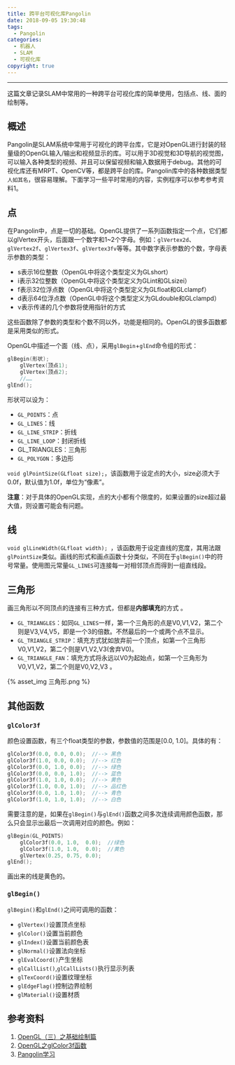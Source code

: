 ```yaml
---
title: 跨平台可视化库Pangolin
date: 2018-09-05 19:30:48
tags: 
  - Pangolin
categories: 
  - 机器人
  - SLAM
  - 可视化库
copyright: true
---
```


---

这篇文章记录SLAM中常用的一种跨平台可视化库的简单使用，包括点、线、面的绘制等。

<!--more-->

## 概述

Pangolin是SLAM系统中常用于可视化的跨平台库，它是对OpenGL进行封装的轻量级的OpenGL输入/输出和视频显示的库。可以用于3D视觉和3D导航的视觉图，可以输入各种类型的视频、并且可以保留视频和输入数据用于debug。其他的可视化库还有MRPT、OpenCV等，都是跨平台的库。Pangolin库中的各种数据类型`人如其名`，很容易理解。下面学习一些平时常用的内容，实例程序可以参考参考资料1。

## 点 

在Pangolin中，点是一切的基础。OpenGL提供了一系列函数指定一个点，它们都以glVertex开头，后面跟一个数字和1~2个字母。例如：`glVertex2d`、`glVertex2f`、`glVertex3f`、`glVertex3fv`等等。其中数字表示参数的个数，字母表示参数的类型：

- s表示16位整数（OpenGL中将这个类型定义为GLshort）
- i表示32位整数（OpenGL中将这个类型定义为GLint和GLsizei）
- f表示32位浮点数（OpenGL中将这个类型定义为GLfloat和GLclampf）
- d表示64位浮点数（OpenGL中将这个类型定义为GLdouble和GLclampd）
- v表示传递的几个参数将使用指针的方式

这些函数除了参数的类型和个数不同以外，功能是相同的。OpenGL的很多函数都是采用类似的形式。   

OpenGL中描述一个面（线、点），采用`glBegin`+`glEnd`命令组的形式：  

~~~c++
glBegin(形状);  　　
	glVertex(顶点1);  　　
	glVertex(顶点2);  　　
	//……  
glEnd();   
~~~

形状可以设为：

- `GL_POINTS`：点
- `GL_LINES`：线
- `GL_LINE_STRIP`：折线
- `GL_LINE_LOOP`：封闭折线
- GL_TRIANGLES：三角形
- `GL_POLYGON`：多边形

`void glPointSize(GLfloat size);`，该函数用于设定点的大小，size必须大于0.0f，默认值为1.0f，单位为“像素”。 

**注意**：对于具体的OpenGL实现，点的大小都有个限度的，如果设置的size超过最大值，则设置可能会有问题。 

## 线

`void glLineWidth(GLfloat width); `，该函数用于设定直线的宽度，其用法跟`glPointSize`类似。画线的形式和画点函数十分类似，不同在于`glBegin()`中的符号常量。使用图元常量`GL_LINES`可连接每一对相邻顶点而得到一组直线段。

## 三角形

画三角形以不同顶点的连接有三种方式，但都是**内部填充**的方式 。

- `GL_TRIANGLES`：如同`GL_LINES`一样，第一个三角形的点是V0,V1,V2，第二个则是V3,V4,V5，即是一个3的倍数。不然最后的一个或两个点不显示。 
- `GL_TRIANGLE_STRIP`：填充方式犹如放弃前一个顶点，如第一个三角形V0,V1,V2，第二个则是V1,V2,V3(舍弃V0)。 
- `GL_TRIANGLE_FAN`：填充方式将永远以V0为起始点，如第一个三角形为V0,V1,V2，第二个则是V0,V2,V3 。

{% asset_img 三角形.png %}

## 其他函数

### `glColor3f`

颜色设置函数，有三个float类型的参数，参数值的范围是[0.0, 1.0]。具体的有：

```c++
glColor3f(0.0, 0.0, 0.0);  //--> 黑色  
glColor3f(1.0, 0.0, 0.0);  //--> 红色  
glColor3f(0.0, 1.0, 0.0);  //--> 绿色  
glColor3f(0.0, 0.0, 1.0);  //--> 蓝色  
glColor3f(1.0, 1.0, 0.0);  //--> 黄色  
glColor3f(1.0, 0.0, 1.0);  //--> 品红色  
glColor3f(0.0, 1.0, 1.0);  //--> 青色  
glColor3f(1.0, 1.0, 1.0);  //--> 白色
```

需要注意的是，如果在`glBegin()`与`glEnd()`函数之间多次连续调用颜色函数，那么只会显示出最后一次调用对应的颜色。例如：

```c++
glBegin(GL_POINTS)  
    glColor3f(0.0, 1.0,  0.0);  //绿色  
    glColor3f(1.0, 1.0,  0.0);  //黄色  
    glVertex(0.25, 0.75, 0.0);  
glEnd();
```

画出来的线是黄色的。

### `glBegin()`

`glBegin()`和`glEnd()`之间可调用的函数：

- `glVertex()`设置顶点坐标 
- `glColor()`设置当前颜色 
- `glIndex()`设置当前颜色表 
- `glNormal()`设置法向坐标
- `glEvalCoord()`产生坐标 
- `glCallList()`,`glCallLists()`执行显示列表 
- `glTexCoord()`设置纹理坐标 
- `glEdgeFlag()`控制边界绘制 
- `glMaterial()`设置材质 

## 参考资料

1. [OpenGL（三）之基础绘制篇](http://www.mamicode.com/info-detail-1139707.html)
2. [OpenGL之glColor3f函数](https://www.jianshu.com/p/de161a954130)
3. [Pangolin学习](https://www.cnblogs.com/shhu1993/p/6814714.html)